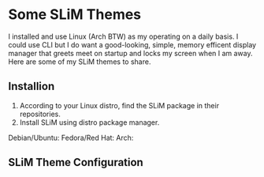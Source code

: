 # Some SLiM Themes

I installed and use Linux (Arch BTW) as my operating on a daily basis. I could use CLI but I do want a good-looking, simple, memory efficent display manager that greets meet on startup and locks my screen when I am away. Here are some of my SLiM themes to share.

## Installion

1. According to your Linux distro, find the SLiM package in their repositories.
2. Install SLiM using distro package manager.

Debian/Ubuntu: 
Fedora/Red Hat:
Arch:

## SLiM Theme Configuration
